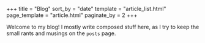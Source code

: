 +++
title = "Blog"
sort_by = "date"
template = "article_list.html"
page_template = "article.html"
paginate_by = 2
+++

Welcome to my blog! I mostly write composed stuff here, as I try to keep the small rants and musings on the `posts` page.
